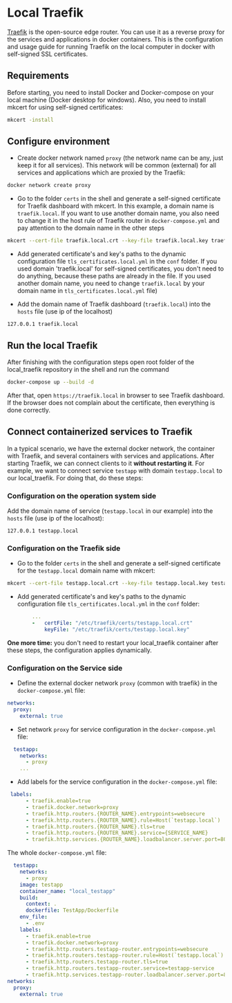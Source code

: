 # Local Traefik

[Traefik](https://github.com/traefik/traefik) is the open-source edge router. You can use it as a reverse proxy for the services and applications in docker containers. This is the configuration and usage guide for running Traefik on the local computer in docker with self-signed SSL certificates.

## Requirements

Before starting, you need to install Docker and Docker-compose on your local machine (Docker desktop for windows).
Also, you need to install mkcert for using self-signed certificates:

```sh
mkcert -install
```

## Configure environment

- Create docker network named `proxy` (the network name can be any, just keep it for all services). This network will be common (external) for all services and applications which are proxied by the Traefik:

```sh
docker network create proxy
```

- Go to the folder `certs` in the shell and generate a self-signed certificate for Traefik dashboard with mkcert. In this example, a domain name is `traefik.local`. If you want to use another domain name, you also need to change it in the host rule of Traefik router in `docker-compose.yml` and pay attention to the domain name in the other steps

```sh
mkcert --cert-file traefik.local.crt --key-file traefik.local.key traefik.local
```

- Add generated certificate's and key's paths to the dynamic configuration file `tls_certificates.local.yml` in the `conf` folder. If you used domain 'traefik.local' for self-signed certificates, you don't need to do anything, because these paths are already in the file. If you used another domain name, you need to change `traefik.local` by your domain name in `tls_certificates.local.yml` file)

- Add the domain name of Traefik dashboard (`traefik.local`) into the `hosts` file (use ip of the localhost)

```text
127.0.0.1 traefik.local
```

## Run the local Traefik

After finishing with the configuration steps open root folder of the local_traefik repository in the shell and run the command

```sh
docker-compose up --build -d
```

After that, open `https://traefik.local` in browser to see Traefik dashboard. If the browser does not complain about the certificate, then everything is done correctly.

## Connect containerized services to Traefik

In a typical scenario, we have the external docker network, the container with Traefik, and several containers with services and applications.
After starting Traefik, we can connect clients to it **without restarting it**.
For example, we want to connect service `testapp` with domain `testapp.local` to our local_traefik.
For doing that, do these steps:

### Configuration on the operation system side

Add the domain name of service (`testapp.local` in our example) into the `hosts` file (use ip of the localhost):

```text
127.0.0.1 testapp.local
```

### Configuration on the Traefik side

- Go to the folder `certs` in the shell and generate a self-signed certificate for the `testapp.local` domain name with mkcert:

```sh
mkcert --cert-file testapp.local.crt --key-file testapp.local.key testapp.local
```

- Add generated certificate's and key's paths to the dynamic configuration file `tls_certificates.local.yml` in the `conf` folder:

```yml
        ...        
        -   certFile: "/etc/traefik/certs/testapp.local.crt"
            keyFile: "/etc/traefik/certs/testapp.local.key"
```

**One more time:** you don't need to restart your local_traefik container after these steps, the configuration applies dynamically.

### Configuration on the Service side

- Define the external docker network `proxy` (common with traefik) in the `docker-compose.yml` file:

```yml
networks:
  proxy:
    external: true
```

- Set network `proxy` for service configuration in the `docker-compose.yml` file:

```yml
  testapp:
    networks:
      - proxy
    ...
```

- Add labels for the service configuration in the `docker-compose.yml` file:

```yml
 labels:
      - traefik.enable=true
      - traefik.docker.network=proxy
      - traefik.http.routers.{ROUTER_NAME}.entrypoints=websecure
      - traefik.http.routers.{ROUTER_NAME}.rule=Host(`testapp.local`) 
      - traefik.http.routers.{ROUTER_NAME}.tls=true
      - traefik.http.routers.{ROUTER_NAME}.service={SERVICE_NAME}
      - traefik.http.services.{ROUTER_NAME}.loadbalancer.server.port=80     
```

The whole `docker-compose.yml` file:

```yml
  testapp:
    networks:
      - proxy
    image: testapp
    container_name: "local_testapp"
    build:
      context: .
      dockerfile: TestApp/Dockerfile
    env_file: 
      - .env
    labels:
      - traefik.enable=true
      - traefik.docker.network=proxy
      - traefik.http.routers.testapp-router.entrypoints=websecure
      - traefik.http.routers.testapp-router.rule=Host(`testapp.local`) 
      - traefik.http.routers.testapp-router.tls=true
      - traefik.http.routers.testapp-router.service=testapp-service
      - traefik.http.services.testapp-router.loadbalancer.server.port=8000 
networks:
  proxy:
    external: true
```